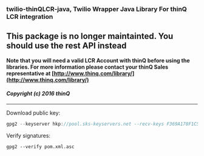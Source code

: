 ### twilio-thinQLCR-java, Twilio Wrapper Java Library For thinQ LCR integration

**This package is no longer maintainted. You should use the rest API instead**
--------------------------------------------------------------------------

**Note that you will need a valid LCR Account with thinQ before using the libraries. For more information please contact your thinQ Sales representative at [http://www.thinq.com/library/](http://www.thinq.com/library/)**

#### *Copyright (c) 2016 thinQ*
---
Download public key:
``` javascript
gpg2 --keyserver hkp://pool.sks-keyservers.net --recv-keys F369A178F1C54CCB93F540EAC55F351BC8CCD7F4
```

Verify signatures:
```
gpg2 --verify pom.xml.asc
```
